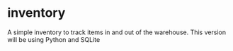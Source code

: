 # inventory
A simple inventory to track items in and out of the warehouse. This version will be using Python and SQLite
